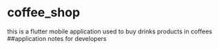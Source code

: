# coffee_shop
this is a flutter mobile application used to  buy drinks  products in coffees
##application notes for developers
